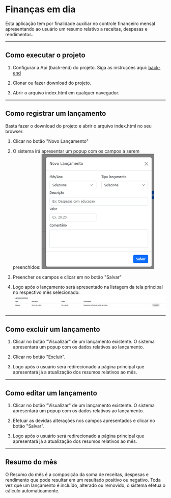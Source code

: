 # Finanças em dia

Esta aplicação tem por finalidade auxiliar no controle financeiro mensal apresentando ao usuário um resumo relativo a receitas, despesas e rendimentos.

---
## Como executar o projeto


1. Configurar a Api (back-end) do projeto. Siga as instruções aqui: [back-end](https://github.com/dnz-sara/financasemdia-backend/blob/main/README.md)

2. Clonar ou fazer download do projeto.

3. Abrir o arquivo index.html em qualquer navegador.

---
## Como registrar um lançamento

Basta fazer o download do projeto e abrir o arquivo index.html no seu browser.

1. Clicar no botão "Novo Lançamento"
2. O sistema irá apresentar um popup com os campos a serem preenchidos:
![](documentacao/Screenshot_popup_lancamentos.png)

3. Preencher os campos e clicar em no botão "Salvar"

4. Logo após o lançamento será apresentado na listagem da tela principal no respectivo mês selecionado:
 ![](documentacao/Screenshot_listagem.png)

---
## Como excluir um lançamento

1. Clicar no botão "Visualizar" de um lançamento existente. O sistema apresentará um popup com os dados relativos ao lançamento.

2. Clicar no botão "Excluir".

3. Logo após o usuário será redirecionado a página principal que apresentará já a atualização dos resumos relativos ao mês.

---
## Como editar um lançamento

1. Clicar no botão "Visualizar" de um lançamento existente. O sistema apresentará um popup com os dados relativos ao lançamento.

2. Efetuar as devidas alterações nos campos apresentados e clicar no botão "Salvar".

3. Logo após o usuário será redirecionado a página principal que apresentará já a atualização dos resumos relativos ao mês.

---
## Resumo do mês
O Resumo do mês é a composição da soma de receitas, despesas e rendimento que pode resultar em um resultado positivo ou negativo. Toda vez que um lançamento é incluído, alterado ou removido, o sistema efetua o cálculo automaticamente.
